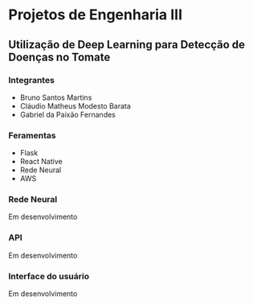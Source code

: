 # Projetos de Engenharia III
## Utilização de Deep Learning para Detecção de Doenças no Tomate

### Integrantes
- Bruno Santos Martins
- Cláudio Matheus Modesto Barata
- Gabriel da Paixão Fernandes

### Feramentas 
- Flask
- React Native
- Rede Neural
- AWS

### Rede Neural

Em desenvolvimento

### API

Em desenvolvimento

### Interface do usuário

Em desenvolvimento
